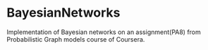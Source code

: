 # BayesianNetworks
Implementation of Bayesian networks on an assignment(PA8) from Probabilistic Graph models course of Coursera.
